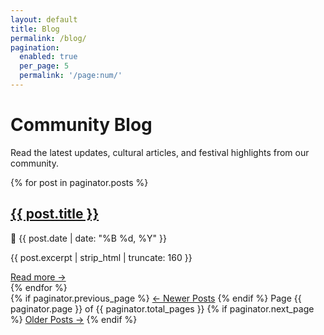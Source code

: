 ```yaml
---
layout: default
title: Blog
permalink: /blog/
pagination:
  enabled: true
  per_page: 5
  permalink: '/page:num/'
---
```


<div class="blog-container">
  <h1>Community Blog</h1>
  <p>Read the latest updates, cultural articles, and festival highlights from our community.</p>

  <div class="blog-list">
    {% for post in paginator.posts %}
      <div class="blog-card">
        <h2><a href="{{ post.url | relative_url }}">{{ post.title }}</a></h2>
        <p class="blog-meta">📅 {{ post.date | date: "%B %d, %Y" }}</p>
        <p>{{ post.excerpt | strip_html | truncate: 160 }}</p>
        <a href="{{ post.url | relative_url }}" class="read-more">Read more →</a>
      </div>
    {% endfor %}
  </div>
  <div class="pagination">
    {% if paginator.previous_page %}
      <a href="{{ paginator.previous_page_path | relative_url }}" class="page-link">← Newer Posts</a>
    {% endif %}
    <span class="page-number">Page {{ paginator.page }} of {{ paginator.total_pages }}</span>
    {% if paginator.next_page %}
      <a href="{{ paginator.next_page_path | relative_url }}" class="page-link">Older Posts →</a>
    {% endif %}
  </div>
</div>